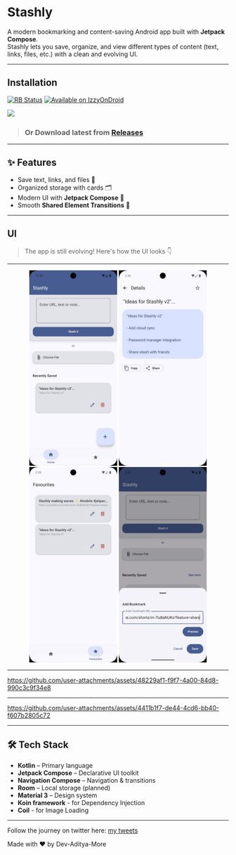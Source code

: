 # Stashly  

A modern bookmarking and content-saving Android app built with **Jetpack Compose**.  
Stashly lets you save, organize, and view different types of content (text, links, files, etc.) with a clean and evolving UI.  

---

## Installation

[![RB Status](https://shields.rbtlog.dev/simple/nodomain.aditya1875more.stashly)](https://shields.rbtlog.dev/nodomain.aditya1875more.stashly)
[![Available on IzzyOnDroid](https://img.shields.io/badge/IzzyOnDroid-Download-blue)](https://apt.izzysoft.de/packages/nodomain.aditya1875more.stashly)


[<img src="https://gitlab.com/IzzyOnDroid/repo/-/raw/master/assets/IzzyOnDroid.png" height="80">](https://apt.izzysoft.de/packages/nodomain.aditya1875more.stashly)

> ### Or Download latest from [Releases](https://github.com/Dev-Aditya-More/Stashly/releases)

---

## ✨ Features
- Save text, links, and files 📑  
- Organized storage with cards 🗂  
- Modern UI with **Jetpack Compose** 🎨  
- Smooth **Shared Element Transitions** 🔄  

---

## UI 

> The app is still evolving! Here's how the UI looks 👇

<hr>

<p align="center">
  <img src="assets/2.png" alt="Screen 1" width="200"/>
  <img src="assets/3.png" alt="Screen 2" width="200"/>
  <img src="assets/4.png" alt="Screen 3" width="200"/>
  <img src="assets/5.png" alt="Screen 4" width="200"/>
</p>

---  

https://github.com/user-attachments/assets/48229af1-f9f7-4a00-84d8-990c3c9f34e8

<hr>

https://github.com/user-attachments/assets/4411b1f7-de44-4cd6-bb40-f607b2805c72

---

## 🛠️ Tech Stack
- **Kotlin** – Primary language  
- **Jetpack Compose** – Declarative UI toolkit  
- **Navigation Compose** – Navigation & transitions  
- **Room** – Local storage (planned)  
- **Material 3** – Design system
- **Koin framework** - for Dependency Injection
- **Coil** - for Image Loading

---

Follow the journey on twitter here:
[my tweets](https://x.com/Adityaastwt)


Made with ❤️ by Dev-Aditya-More
